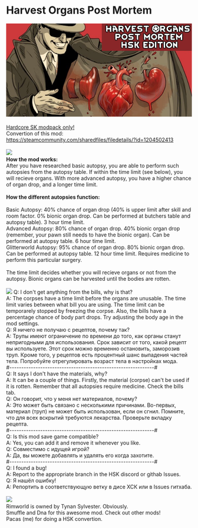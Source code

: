 # Harvest Organs Post Mortem
![Preview](/__PREVIEW__/HOPM.png?raw=true "Preview")<br><br>
[Hardcore SK modpack only!](https://github.com/skyarkhangel/Hardcore-SK/tree/development)
<br>
Convertion of this mod:<br>
https://steamcommunity.com/sharedfiles/filedetails/?id=1204502413<br><br>
<img src="https://i.imgur.com/svEwA2k.png">
<br>
<b>How the mod works:</b>
<br>
After you have researched basic autopsy, you are able to perform such autopsies from the autopsy table. If within the time limit (see below), you will recieve organs. With more advanced autopsy, you have a higher chance of organ drop, and a longer time limit.
<br><br>
<b>How the different autopsies function:</b><br><br>
Basic Autopsy: 40% chance of organ drop (40% is upper limit after skill and room factor. 0% bionic organ drop. Can be performed at butchers table and autopsy table). 3 hour time limit.<br>
Advanced Autopsy: 80% chance of organ drop. 40% bionic organ drop (remember, your pawn still needs to have the bionic organ). Can be performed at autopsy table. 6 hour time limit.<br>
Glitterworld Autopsy: 95% chance of organ drop. 80% bionic organ drop. Can be performed at autopsy table. 12 hour time limit. Requires medicine to perform this particular surgery.<br><br>
The time limit decides whether you will recieve organs or not from the autopsy. Bionic organs can be harvested until the bodies are rotten.<br><br>
<img src="https://i.imgur.com/5KVUmeE.png">
Q: I don't get anything from the bills, why is that?<br>
A: The corpses have a time limit before the organs are unusable. The time limit varies between what bill you are using. The time limit can be temporarely stopped by freezing the corpse. Also, the bills have a percentage chance of body part drops. Try adjusting the body age in the mod settings.<br>
Q: Я ничего не получаю c рецептов, почему так?<br>
A: Трупы имеют ограничение по времени до того, как органы станут непригодными для использования. Срок зависит от того, какой рецепт вы используете. Этот срок можно временно остановить, заморозив труп. Кроме того, у рецептов есть процентный шанс выпадения частей тела. Попробуйте отрегулировать возраст тела в настройках мода.<br>
#-------------------------------------------------------------#<br>
Q: It says I don't have the materials, why?<br>
A: It can be a couple of things. Firstly, the material (corpse) can't be used if it is rotten. Remember that all autopsies require medicine. Check the bills tab.<br>
Q: Он говорит, что у меня нет материалов, почему?<br>
A: Это может быть связано с несколькими причинами. Во-первых, материал (труп) не может быть использован, если он сгнил. Помните, что для всех вскрытий требуются лекарства. Проверьте вкладку рецепта.<br>
#-------------------------------------------------------------#<br>
Q: Is this mod save game compatible?<br>
A: Yes, you can add it and remove it whenever you like.<br>
Q: Совместимо с идущей игрой?<br>
A: Да, вы можете добавлять и удалять его когда захотите.<br>
#-------------------------------------------------------------#<br>
Q: I found a bug!<br>
A: Report to the appropriate branch in the HSK discord or githab Issues.<br>
Q: Я нашёл ошибку!<br>
A: Репортить в соответствующую ветку в дисе ХСК или в Issues гитхаба.<br>
<br>
<img src="https://i.imgur.com/fdngbbh.png"><br>
Rimworld is owned by Tynan Sylvester. Obviously.<br>
Smuffle and Dna for this awesome mod. Check out other mods!<br>
Pacas (me) for doing a HSK convertion.<br>